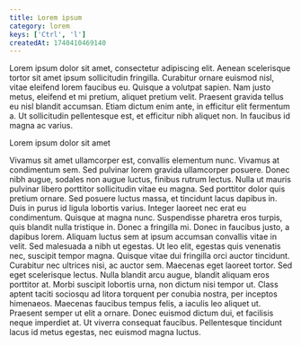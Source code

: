 ```yaml
---
title: Lorem ipsum
category: lorem
keys: ['Ctrl', 'l']
createdAt: 1740410469140
---
```


Lorem ipsum dolor sit amet, consectetur adipiscing elit. Aenean scelerisque tortor sit amet ipsum sollicitudin fringilla. Curabitur ornare euismod nisl, vitae eleifend lorem faucibus eu. Quisque a volutpat sapien. Nam justo metus, eleifend et mi pretium, aliquet pretium velit. Praesent gravida tellus eu nisl blandit accumsan. Etiam dictum enim ante, in efficitur elit fermentum a. Ut sollicitudin pellentesque est, et efficitur nibh aliquet non. In faucibus id magna ac varius.

Lorem ipsum dolor sit amet

Vivamus sit amet ullamcorper est, convallis elementum nunc. Vivamus at condimentum sem. Sed pulvinar lorem gravida ullamcorper posuere. Donec nibh augue, sodales non augue luctus, finibus rutrum lectus. Nulla ut mauris pulvinar libero porttitor sollicitudin vitae eu magna. Sed porttitor dolor quis pretium ornare. Sed posuere luctus massa, et tincidunt lacus dapibus in. Duis in purus id ligula lobortis varius. Integer laoreet nec erat eu condimentum. Quisque at magna nunc. Suspendisse pharetra eros turpis, quis blandit nulla tristique in. Donec a fringilla mi. Donec in faucibus justo, a dapibus lorem. Aliquam luctus sem at ipsum accumsan convallis vitae in velit. Sed malesuada a nibh ut egestas. Ut leo elit, egestas quis venenatis nec, suscipit tempor magna. Quisque vitae dui fringilla orci auctor tincidunt. Curabitur nec ultrices nisi, ac auctor sem. Maecenas eget laoreet tortor. Sed eget scelerisque lectus. Nulla blandit arcu augue, blandit aliquam eros porttitor at. Morbi suscipit lobortis urna, non dictum nisi tempor ut. Class aptent taciti sociosqu ad litora torquent per conubia nostra, per inceptos himenaeos. Maecenas faucibus tempus felis, a iaculis leo aliquet ut. Praesent semper ut elit a ornare. Donec euismod dictum dui, et facilisis neque imperdiet at. Ut viverra consequat faucibus. Pellentesque tincidunt lacus id metus egestas, nec euismod magna luctus.

